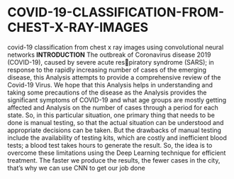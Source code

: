 # COVID-19-CLASSIFICATION-FROM-CHEST-X-RAY-IMAGES

covid-19 classification from chest x ray images using convolutional neural networks
**INTRODUCTION**
The outbreak of Coronavirus disease 2019 (COVID-19), caused by severe acute respiratory syndrome (SARS); in response to the rapidly increasing number of cases of
the emerging disease, this Analysis attempts to provide a comprehensive review of
the Covid-19 Virus. We hope that this Analysis helps in understanding and taking
some precautions of the disease as the Analysis provides the significant symptoms
of COVID-19 and what age groups are mostly getting affected and Analysis on the
number of cases through a period for each state. So, in this particular situation, one
primary thing that needs to be done is manual testing, so that the actual situation
can be understood and appropriate decisions can be taken. But the drawbacks of
manual testing include the availability of testing kits, which are costly and inefficient
blood tests; a blood test takes hours to generate the result.
So, the idea is to overcome these limitations using the Deep Learning technique for
efficient treatment. The faster we produce the results, the fewer cases in the city,
that’s why we can use CNN to get our job done
